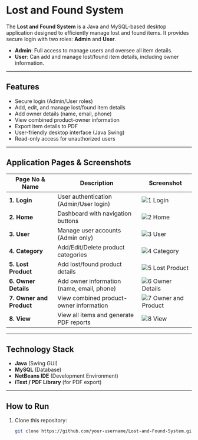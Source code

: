 # Lost and Found System

The **Lost and Found System** is a Java and MySQL-based desktop application designed to efficiently manage lost and found items. It provides secure login with two roles: **Admin** and **User**.

- **Admin**: Full access to manage users and oversee all item details.  
- **User**: Can add and manage lost/found item details, including owner information.

---

## Features
- Secure login (Admin/User roles)
- Add, edit, and manage lost/found item details
- Add owner details (name, email, phone)
- View combined product-owner information
- Export item details to PDF
- User-friendly desktop interface (Java Swing)
- Read-only access for unauthorized users

---

## Application Pages & Screenshots

| Page No & Name | Description | Screenshot |
|----------------|------------|------------|
| **1. Login** | User authentication (Admin/User login) | ![1 Login](Images/login.png) |
| **2. Home** | Dashboard with navigation buttons | ![2 Home](Images/home.png) |
| **3. User** | Manage user accounts (Admin only) | ![3 User](Images/user.png) |
| **4. Category** | Add/Edit/Delete product categories | ![4 Category](Images/category.png) |
| **5. Lost Product** | Add lost/found product details | ![5 Lost Product](Images/lost_product.png) |
| **6. Owner Details** | Add owner information (name, email, phone) | ![6 Owner Details](Images/owner_details.png) |
| **7. Owner and Product** | View combined product-owner information | ![7 Owner and Product](Images/owner_product.png) |
| **8. View** | View all items and generate PDF reports | ![8 View](Images/view.png) |
---

## Technology Stack
- **Java** (Swing GUI)
- **MySQL** (Database)
- **NetBeans IDE** (Development Environment)
- **iText / PDF Library** (for PDF export)

---

## How to Run
1. Clone this repository:
   ```bash
   git clone https://github.com/your-username/Lost-and-Found-System.git
